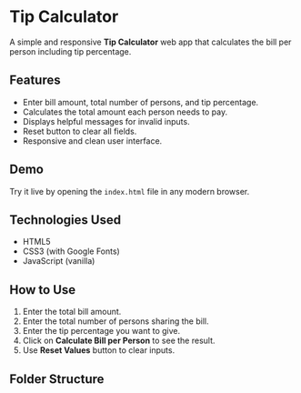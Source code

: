 # Tip Calculator

A simple and responsive **Tip Calculator** web app that calculates the bill per person including tip percentage.

## Features

- Enter bill amount, total number of persons, and tip percentage.
- Calculates the total amount each person needs to pay.
- Displays helpful messages for invalid inputs.
- Reset button to clear all fields.
- Responsive and clean user interface.

## Demo

Try it live by opening the `index.html` file in any modern browser.

## Technologies Used

- HTML5
- CSS3 (with Google Fonts)
- JavaScript (vanilla)

## How to Use

1. Enter the total bill amount.
2. Enter the total number of persons sharing the bill.
3. Enter the tip percentage you want to give.
4. Click on **Calculate Bill per Person** to see the result.
5. Use **Reset Values** button to clear inputs.


## Folder Structure

